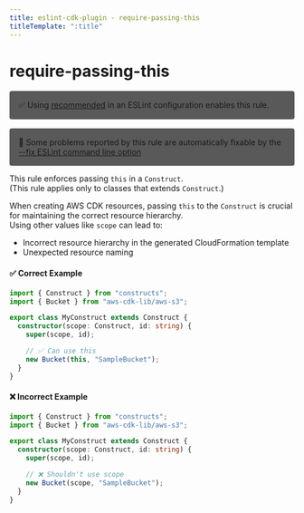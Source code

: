 ```yaml
---
title: eslint-cdk-plugin - require-passing-this
titleTemplate: ":title"
---
```


# require-passing-this

<div style="margin-top: 16px; background-color: #595959; padding: 16px; border-radius: 4px;">
  ✅ Using
  <a href="/rules/#recommended-rules">recommended</a>
  in an ESLint configuration enables this rule.
</div>
<div style="margin-top: 16px; background-color: #595959; padding: 16px; border-radius: 4px;">
  🔧 Some problems reported by this rule are automatically fixable by the
  <a href="https://eslint.org/docs/latest/use/command-line-interface#--fix">
    --fix ESLint command line option
  </a>
</div>

This rule enforces passing `this` in a `Construct`.  
(This rule applies only to classes that extends `Construct`.)

When creating AWS CDK resources, passing `this` to the `Construct` is crucial for maintaining the correct resource hierarchy.  
Using other values like `scope` can lead to:

- Incorrect resource hierarchy in the generated CloudFormation template
- Unexpected resource naming

#### ✅ Correct Example

```ts
import { Construct } from "constructs";
import { Bucket } from "aws-cdk-lib/aws-s3";

export class MyConstruct extends Construct {
  constructor(scope: Construct, id: string) {
    super(scope, id);

    // ✅ Can use this
    new Bucket(this, "SampleBucket");
  }
}
```

#### ❌ Incorrect Example

```ts
import { Construct } from "constructs";
import { Bucket } from "aws-cdk-lib/aws-s3";

export class MyConstruct extends Construct {
  constructor(scope: Construct, id: string) {
    super(scope, id);

    // ❌ Shouldn't use scope
    new Bucket(scope, "SampleBucket");
  }
}
```
